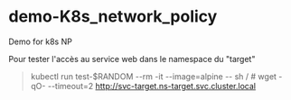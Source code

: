 # demo-K8s_network_policy

Demo for k8s NP

Pour tester l'accès au service web dans le namespace du "target"

>kubectl run test-$RANDOM --rm -it --image=alpine -- sh
 >/ # wget -qO- --timeout=2 http://svc-target.ns-target.svc.cluster.local
